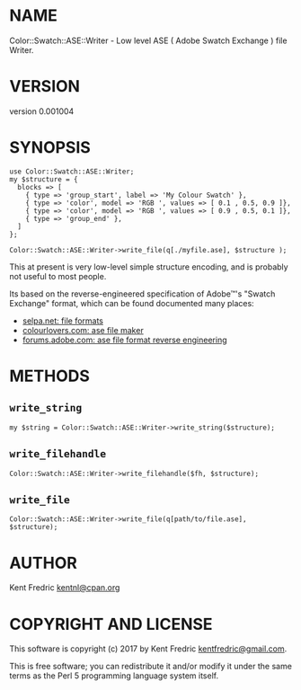 # NAME

Color::Swatch::ASE::Writer - Low level ASE ( Adobe Swatch Exchange ) file Writer.

# VERSION

version 0.001004

# SYNOPSIS

    use Color::Swatch::ASE::Writer;
    my $structure = {
      blocks => [
        { type => 'group_start', label => 'My Colour Swatch' },
        { type => 'color', model => 'RGB ', values => [ 0.1 , 0.5, 0.9 ]},
        { type => 'color', model => 'RGB ', values => [ 0.9 , 0.5, 0.1 ]},
        { type => 'group_end' },
      ]
    };

    Color::Swatch::ASE::Writer->write_file(q[./myfile.ase], $structure );

This at present is very low-level simple structure encoding, and is probably not useful to most people.

Its based on the reverse-engineered specification of Adobe™'s "Swatch Exchange" format, which can be found documented many places:

- [selpa.net: file formats](http://www.selapa.net/swatches/colors/fileformats.php)
- [colourlovers.com: ase file maker](http://www.colourlovers.com/ase.phps)
- [forums.adobe.com: ase file format reverse engineering](https://forums.adobe.com/thread/322021?start=0&tstart=0)

# METHODS

## `write_string`

    my $string = Color::Swatch::ASE::Writer->write_string($structure);

## `write_filehandle`

    Color::Swatch::ASE::Writer->write_filehandle($fh, $structure);

## `write_file`

    Color::Swatch::ASE::Writer->write_file(q[path/to/file.ase], $structure);

# AUTHOR

Kent Fredric <kentnl@cpan.org>

# COPYRIGHT AND LICENSE

This software is copyright (c) 2017 by Kent Fredric <kentfredric@gmail.com>.

This is free software; you can redistribute it and/or modify it under
the same terms as the Perl 5 programming language system itself.
